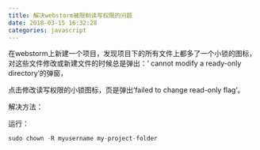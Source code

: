 ```yaml
---
title: 解决webstorm被限制读写权限的问题
date: 2018-03-15 16:32:28
categories: javascript
---
```


在webstorm上新建一个项目，发现项目下的所有文件上都多了一个小锁的图标，对这些文件修改或新建文件的时候总是弹出：‘ cannot modify a ready-only directory’的弹窗，

点击修改读写权限的小锁图标，页是弹出‘failed to change read-only flag’。


解决方法：

运行：
``` js
sudo chown -R myusername my-project-folder

```
